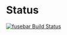 # Status

[![fusebar Build Status](https://travis-ci.com/cshoredaniel/fusebar.svg?branch=master)](https://travis-ci.com/cshoredaniel/fusebar?branch=master)

